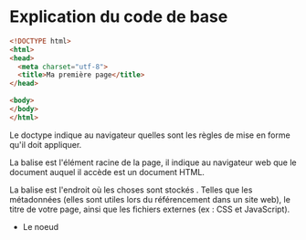 # Explication du code de base 

  ````html
<!DOCTYPE html>
<html>
  <head>
    <meta charset="utf-8">
    <title>Ma première page</title>
  </head>
    
  <body>
  </body>
</html>
  ````
  
Le doctype indique au navigateur quelles sont les règles de mise en forme qu'il doit appliquer.  
  
La balise <html> est l'élément racine de la page, il indique au navigateur web que le document auquel il accède est un document HTML.
  
La balise <head> est l'endroit où les choses sont stockés . Telles que les métadonnées (elles sont utiles lors du référencement dans un site web), le titre de votre page, ainsi que les fichiers externes (ex : CSS et JavaScript).  
- Le noeud <title> indique le nom de la page qui sera visible au niveau du navigateur.  
  
Les balises <body> contiennent toutes les informations qui seront rendues dans le navigateur (l'information de la page). 

---
# [EXERCICE](./EXERCICE_INTRO.md)
